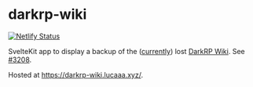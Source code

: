 # darkrp-wiki

[![Netlify Status](https://api.netlify.com/api/v1/badges/edad1ed5-0b62-4ac4-92ce-c6988ecfdb7d/deploy-status)](https://app.netlify.com/sites/bright-bavarois-43fd2d/deploys)

SvelteKit app to display a backup of the ([currently](https://meta.miraheze.org/wiki/Tech:SRE_noticeboard)) lost [DarkRP Wiki](https://darkrp.miraheze.org/wiki/Main_Page). See [#3208](https://github.com/FPtje/DarkRP/issues/3208).

Hosted at https://darkrp-wiki.lucaaa.xyz/.